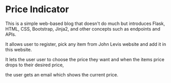 # Price Indicator
This is a simple web-based blog that doesn't do much but introduces Flask, HTML, CSS, Bootstrap, Jinja2, and other concepts such as endpoints and APIs.

It allows user to register, pick any item from John Levis website and add it in this website.

It lets the user user to choose the price they want and when the items price drops to their desired price,

the user gets an email which shows the current price.
